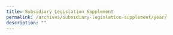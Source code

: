 ```yaml
---
title: Subsidiary Legislation Supplement
permalink: /archives/subsidiary-legislation-supplement/year/
description: ""
---
```

